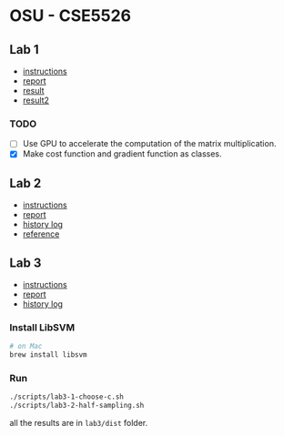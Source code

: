 # OSU - CSE5526

## Lab 1

- [instructions](lab1/Lab-1.pdf)
- [report](lab1/report.md)
- [result](lab1/result.md)
- [result2](lab1/result2.md)

### TODO
- [ ] Use GPU to accelerate the computation of the matrix multiplication.
- [x] Make cost function and gradient function as classes.

## Lab 2

- [instructions](lab2/Lab-2.pdf)
- [report](lab2/report.md)
- [history log](lab2/hist_logs.md)
- [reference](docs/lab2.md)

## Lab 3

- [instructions](lab3/Lab-3.pdf)
- [report](lab3/report.md)
- [history log](lab3/hist_logs.md)

### Install LibSVM

```bash
# on Mac
brew install libsvm
```

### Run

```bash
./scripts/lab3-1-choose-c.sh
./scripts/lab3-2-half-sampling.sh
```

all the results are in `lab3/dist` folder.

